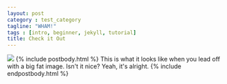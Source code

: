 ```yaml
---
layout: post
category : test_category
tagline: "WHAM!"
tags : [intro, beginner, jekyll, tutorial]
title: Check it Out
---
```


<a href="http://www.flickr.com/photos/idfarmer/6882093965/in/photostream/"><img src="http://farm8.staticflickr.com/7207/6882093965_d4237d0633_b.jpg"></a>
{% include postbody.html %}
This is what it looks like when you lead off with a big fat image. Isn't it nice?
Yeah, it's alright.
{% include endpostbody.html %}
